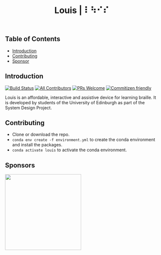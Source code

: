 <h1 align="center"> Louis | ⠇⠳⠊⠎ </h1> <br>


## Table of Contents

- [Introduction](#introduction)
- [Contributing](#contributing)
- [Sponsor](#sponsor)


## Introduction

[![Build Status](https://img.shields.io/travis/gitpoint/git-point.svg?style=flat-square)](https://travis-ci.org/gitpoint/git-point)
[![All Contributors](https://img.shields.io/badge/all_contributors-3-orange.svg?style=flat-square)](./)
[![PRs Welcome](https://img.shields.io/badge/PRs-welcome-brightgreen.svg?style=flat-square)](http://makeapullrequest.com)
[![Commitizen friendly](https://img.shields.io/badge/commitizen-friendly-brightgreen.svg?style=flat-square)](http://commitizen.github.io/cz-cli/)

Louis is an affordable, interactive and assistive device for learning braille. 
It is developed by students of the University of Edinburgh as part of the System Design Project.

## Contributing

- Clone or download the repo.
- `conda env create -f environment.yml` to create the conda environment and install the packages.
- `conda activate louis` to activate the conda environment.

## Sponsors 
<img src="https://edinburgh.org/media/828054/logo-edi-04.png"  width="250">
